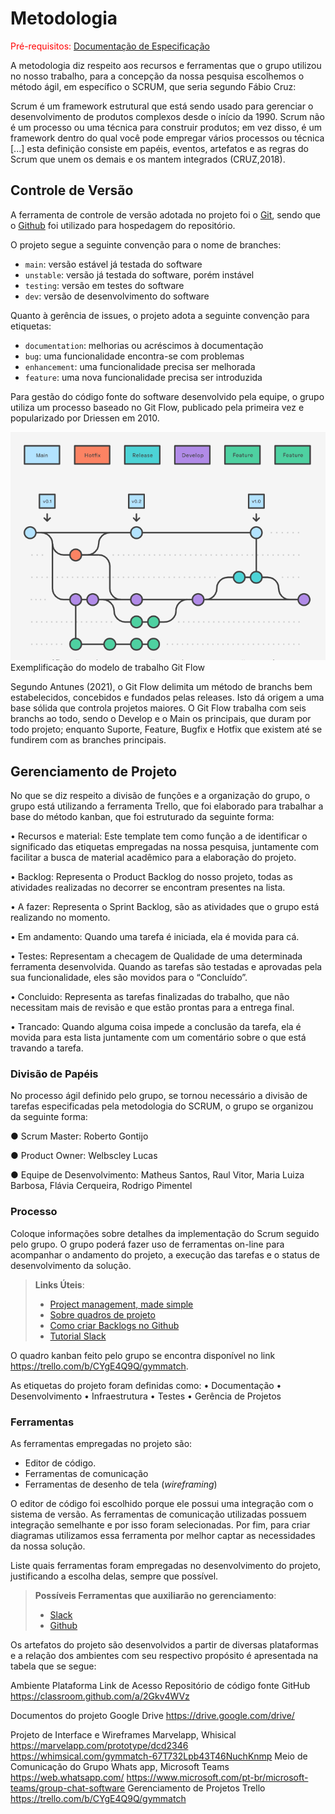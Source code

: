 
# Metodologia

<span style="color:red">Pré-requisitos: <a href="2-Especificação do Projeto.md"> Documentação de Especificação</a></span>

<p>A metodologia diz respeito aos recursos e ferramentas que o grupo utilizou no nosso trabalho, para a concepção da nossa pesquisa escolhemos o método ágil, em específico o SCRUM, que seria segundo Fábio Cruz:</p>
<p>Scrum é um framework estrutural que está sendo usado para gerenciar o desenvolvimento de produtos complexos desde o início da 1990. Scrum não é um processo ou uma técnica para construir produtos; em vez disso, é um framework dentro do qual você pode empregar vários processos ou técnica [...] esta definição consiste em papéis, eventos, artefatos e as regras do Scrum que unem os demais e os mantem integrados (CRUZ,2018).</p>

## Controle de Versão

A ferramenta de controle de versão adotada no projeto foi o
[Git](https://git-scm.com/), sendo que o [Github](https://github.com)
foi utilizado para hospedagem do repositório.

O projeto segue a seguinte convenção para o nome de branches:

- `main`: versão estável já testada do software
- `unstable`: versão já testada do software, porém instável
- `testing`: versão em testes do software
- `dev`: versão de desenvolvimento do software

Quanto à gerência de issues, o projeto adota a seguinte convenção para
etiquetas:

- `documentation`: melhorias ou acréscimos à documentação
- `bug`: uma funcionalidade encontra-se com problemas
- `enhancement`: uma funcionalidade precisa ser melhorada
- `feature`: uma nova funcionalidade precisa ser introduzida


<p>Para gestão do código fonte do software desenvolvido pela equipe, o grupo utiliza um processo baseado no Git Flow, publicado pela primeira vez e popularizado por Driessen em 2010.</p>

<img src="img/gitflow.png" alt="Modelo de trabalho Git Flow"> <br>
Exemplificação do modelo de trabalho Git Flow

<p>Segundo Antunes (2021), o Git Flow delimita um método de branchs bem estabelecidos, concebidos e fundados pelas releases. Isto dá origem a uma base sólida que controla projetos maiores. O Git Flow trabalha com seis branchs ao todo, sendo o Develop e o Main os principais, que duram por todo projeto; enquanto Suporte, Feature, Bugfix e Hotfix que existem até se fundirem com as branches principais.</p>

## Gerenciamento de Projeto

<p>No que se diz respeito a divisão de funções e a organização do grupo, o grupo está utilizando a ferramenta Trello, que foi elaborado para trabalhar a base do método kanban, que foi estruturado da seguinte forma:</p>
    <p>• Recursos e material: Este template tem como função a de identificar o significado das etiquetas empregadas na nossa pesquisa, juntamente com facilitar a busca de material acadêmico para a elaboração do projeto.</p>
    <p>• Backlog: Representa o Product Backlog do nosso projeto, todas as atividades realizadas no decorrer se encontram presentes na lista.</p>
    <p>• A fazer: Representa o Sprint Backlog, são as atividades que o grupo está realizando no momento.</p>
    <p>• Em andamento: Quando uma tarefa é iniciada, ela é movida para cá.</p>
    <p>• Testes: Representam a checagem de Qualidade de uma determinada ferramenta desenvolvida. Quando as tarefas são testadas e aprovadas pela sua funcionalidade, eles são movidos para o “Concluído”.</p>
    <p>• Concluido: Representa as tarefas finalizadas do trabalho, que não necessitam mais de revisão e que estão prontas para a entrega final.</p>
    <p>• Trancado: Quando alguma coisa impede a conclusão da tarefa, ela é movida para esta lista juntamente com um comentário sobre o que está travando a tarefa.</p>

### Divisão de Papéis

<p>No processo ágil definido pelo grupo, se tornou necessário a divisão de tarefas especificadas pela metodologia do SCRUM, o grupo se organizou da seguinte forma:</p>
<p>● Scrum Master: Roberto Gontijo</p>
<p>● Product Owner: Welbscley Lucas</p>
<p>● Equipe de Desenvolvimento: Matheus Santos, Raul Vitor, Maria Luiza Barbosa, Flávia Cerqueira, Rodrigo Pimentel</p>

### Processo

Coloque  informações sobre detalhes da implementação do Scrum seguido pelo grupo. O grupo poderá fazer uso de ferramentas on-line para acompanhar o andamento do projeto, a execução das tarefas e o status de desenvolvimento da solução.
 
> **Links Úteis**:
> - [Project management, made simple](https://github.com/features/project-management/)
> - [Sobre quadros de projeto](https://docs.github.com/pt/github/managing-your-work-on-github/about-project-boards)
> - [Como criar Backlogs no Github](https://www.youtube.com/watch?v=RXEy6CFu9Hk)
> - [Tutorial Slack](https://slack.com/intl/en-br/)

O quadro kanban feito pelo grupo se encontra disponível no link https://trello.com/b/CYgE4Q9Q/gymmatch.

As etiquetas do projeto foram definidas como:
    • Documentação
    • Desenvolvimento
    • Infraestrutura
    • Testes
    • Gerência de Projetos 

### Ferramentas

As ferramentas empregadas no projeto são:

- Editor de código.
- Ferramentas de comunicação
- Ferramentas de desenho de tela (_wireframing_)

O editor de código foi escolhido porque ele possui uma integração com o
sistema de versão. As ferramentas de comunicação utilizadas possuem
integração semelhante e por isso foram selecionadas. Por fim, para criar
diagramas utilizamos essa ferramenta por melhor captar as
necessidades da nossa solução.

Liste quais ferramentas foram empregadas no desenvolvimento do projeto, justificando a escolha delas, sempre que possível.
 
> **Possíveis Ferramentas que auxiliarão no gerenciamento**: 
> - [Slack](https://slack.com/)
> - [Github](https://github.com/)

Os artefatos do projeto são desenvolvidos a partir de diversas plataformas e a relação dos ambientes com seu respectivo propósito é apresentada na tabela que se segue:

Ambiente
Plataforma
Link de Acesso
Repositório de 
código fonte
GitHub
https://classroom.github.com/a/2Gkv4WVz

Documentos do projeto
Google Drive
https://drive.google.com/drive/

Projeto de Interface e Wireframes
Marvelapp, Whisical
https://marvelapp.com/prototype/dcd2346
https://whimsical.com/gymmatch-67T732Lpb43T46NuchKnmp
Meio de Comunicação do Grupo
Whats app, Microsoft Teams
https://web.whatsapp.com/
https://www.microsoft.com/pt-br/microsoft-teams/group-chat-software
Gerenciamento de Projetos
Trello
https://trello.com/b/CYgE4Q9Q/gymmatch

